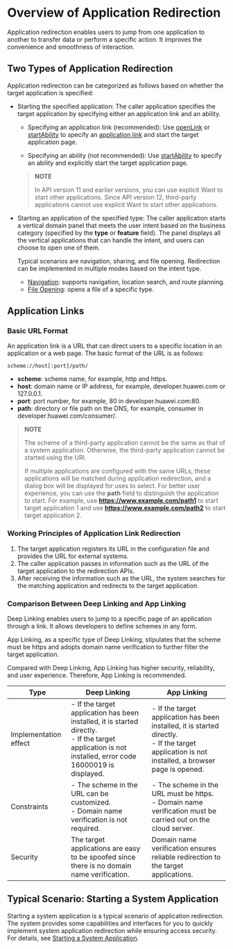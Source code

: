 # Overview of Application Redirection

Application redirection enables users to jump from one application to another to transfer data or perform a specific action. It improves the convenience and smoothness of interaction.


## Two Types of Application Redirection

Application redirection can be categorized as follows based on whether the target application is specified:

- Starting the specified application: The caller application specifies the target application by specifying either an application link and an ability.

    - Specifying an application link (recommended): Use [openLink](../reference/apis-ability-kit/js-apis-inner-application-uiAbilityContext.md#uiabilitycontextopenlink12) or [startAbility](../reference/apis-ability-kit/js-apis-inner-application-uiAbilityContext.md#uiabilitycontextstartability) to specify an [application link](#application-links) and start the target application page.

    - Specifying an ability (not recommended): Use [startAbility](../reference/apis-ability-kit/js-apis-inner-application-uiAbilityContext.md#uiabilitycontextstartability) to specify an ability and explicitly start the target application page.

    > **NOTE**
    >
    > In API version 11 and earlier versions, you can use explicit Want to start other applications. Since API version 12, third-party applications cannot use explicit Want to start other applications.

- Starting an application of the specified type: The caller application starts a vertical domain panel that meets the user intent based on the business category (specified by the **type** or **feature** field). The panel displays all the vertical applications that can handle the intent, and users can choose to open one of them.

    Typical scenarios are navigation, sharing, and file opening. Redirection can be implemented in multiple modes based on the intent type.

    - [Navigation](start-intent-panel.md): supports navigation, location search, and route planning.
    - [File Opening](file-processing-apps-startup.md): opens a file of a specific type.<!--RP1-->
    <!--RP1End-->

## Application Links

### Basic URL Format

An application link is a URL that can direct users to a specific location in an application or a web page. The basic format of the URL is as follows:
```
scheme://host[:port]/path/
```

- **scheme**: scheme name, for example, http and https.
- **host**: domain name or IP address, for example, developer.huawei.com or 127.0.0.1.
- **port**: port number, for example, 80 in developer.huawei.com:80.
- **path**: directory or file path on the DNS, for example, consumer in developer.huawei.com/consumer/.

> **NOTE**
> 
> The scheme of a third-party application cannot be the same as that of a system application. Otherwise, the third-party application cannot be started using the URI.
> 
> If multiple applications are configured with the same URLs, these applications will be matched during application redirection, and a dialog box will be displayed for uses to select. For better user experience, you can use the **path** field to distinguish the application to start. For example, use **https://www.example.com/path1** to start target application 1 and use **https://www.example.com/path2** to start target application 2.

### Working Principles of Application Link Redirection

1. The target application registers its URL in the configuration file and provides the URL for external systems.
2. The caller application passes in information such as the URL of the target application to the redirection APIs.
3. After receiving the information such as the URL, the system searches for the matching application and redirects to the target application.


### Comparison Between Deep Linking and App Linking

Deep Linking enables users to jump to a specific page of an application through a link. It allows developers to define schemes in any form.

App Linking, as a specific type of Deep Linking, stipulates that the scheme must be https and adopts domain name verification to further filter the target application.

Compared with Deep Linking, App Linking has higher security, reliability, and user experience. Therefore, App Linking is recommended.

| Type| Deep Linking | App Linking |
| -------- | -------- |-------- |
| Implementation effect| - If the target application has been installed, it is started directly.<br> - If the target application is not installed, error code 16000019 is displayed.| - If the target application has been installed, it is started directly.<br> - If the target application is not installed, a browser page is opened.|
| Constraints| - The scheme in the URL can be customized.<br> - Domain name verification is not required.| - The scheme in the URL must be https.<br> - Domain name verification must be carried out on the cloud server.|
| Security| The target applications are easy to be spoofed since there is no domain name verification.| Domain name verification ensures reliable redirection to the target applications.|

## Typical Scenario: Starting a System Application

Starting a system application is a typical scenario of application redirection. The system provides some capabilities and interfaces for you to quickly implement system application redirection while ensuring access security. For details, see [Starting a System Application](system-app-startup.md).

